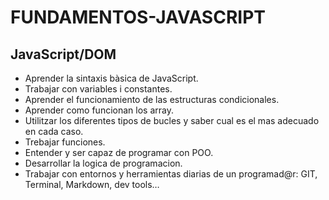 # FUNDAMENTOS-JAVASCRIPT
## JavaScript/DOM

- Aprender la sintaxis bàsica de JavaScript.
- Trabajar con variables i constantes.
- Aprender el funcionamiento de las estructuras condicionales.
- Aprender como funcionan los array.
- Utilitzar los diferentes tipos de bucles  y saber cual es el mas adecuado en cada caso.
- Trebajar funciones.
- Entender y ser capaz de programar con POO.
- Desarrollar la logica de programacion.
- Trabajar con entornos y herramientas diarias de un programad@r: GIT, Terminal, Markdown, dev tools…
